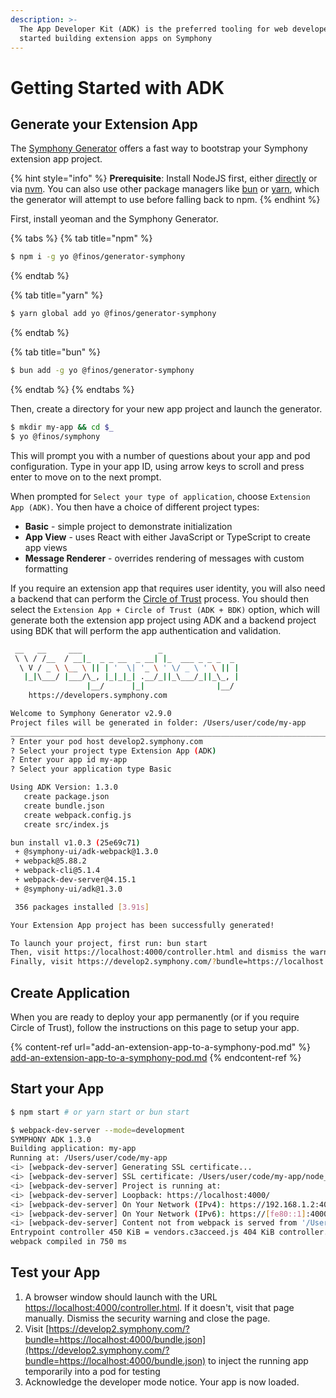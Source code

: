 ```yaml
---
description: >-
  The App Developer Kit (ADK) is the preferred tooling for web developers to get
  started building extension apps on Symphony
---
```


# Getting Started with ADK

## Generate your Extension App

The [Symphony Generator](../../dev-tools/generator.md) offers a fast way to bootstrap your Symphony extension app project.

{% hint style="info" %}
**Prerequisite**: Install NodeJS first, either [directly](https://nodejs.org/en) or via [nvm](https://github.com/nvm-sh/nvm). You can also use other package managers like [bun](https://bun.sh) or [yarn](https://yarnpkg.com), which the generator will attempt to use before falling back to npm.
{% endhint %}

First, install yeoman and the Symphony Generator.

{% tabs %}
{% tab title="npm" %}
```bash
$ npm i -g yo @finos/generator-symphony
```
{% endtab %}

{% tab title="yarn" %}
```bash
$ yarn global add yo @finos/generator-symphony
```
{% endtab %}

{% tab title="bun" %}
```bash
$ bun add -g yo @finos/generator-symphony
```
{% endtab %}
{% endtabs %}

Then, create a directory for your new app project and launch the generator.

```bash
$ mkdir my-app && cd $_
$ yo @finos/symphony
```

This will prompt you with a number of questions about your app and pod configuration. Type in your app ID, using arrow keys to scroll and press enter to move on to the next prompt.

When prompted for `Select your type of application`, choose `Extension App (ADK)`. You then have a choice of different project types:

* **Basic** - simple project to demonstrate initialization
* **App View** - uses React with either JavaScript or TypeScript to create app views
* **Message Renderer** - overrides rendering of messages with custom formatting

If you require an extension app that requires user identity, you will also need a backend that can perform the [Circle of Trust](../app-authentication/circle-of-trust-authentication.md) process. You should then select the `Extension App + Circle of Trust (ADK + BDK)` option, which will generate both the extension app project using ADK and a backend project using BDK that will perform the app authentication and validation.

```bash
 __   __     ___                 _
 \ \ / /__  / __|_  _ _ __  _ __| |_  ___ _ _ _  _
  \ V / _ \ \__ \ || | '  \| '_ \ ' \/ _ \ ' \ || |
   |_|\___/ |___/\_, |_|_|_| .__/_||_\___/_||_\_, |
                 |__/      |_|                |__/
	https://developers.symphony.com

Welcome to Symphony Generator v2.9.0
Project files will be generated in folder: /Users/user/code/my-app
______________________________________________________________________________________________________
? Enter your pod host develop2.symphony.com
? Select your project type Extension App (ADK)
? Enter your app id my-app
? Select your application type Basic

Using ADK Version: 1.3.0
   create package.json
   create bundle.json
   create webpack.config.js
   create src/index.js

bun install v1.0.3 (25e69c71)
 + @symphony-ui/adk-webpack@1.3.0
 + webpack@5.88.2
 + webpack-cli@5.1.4
 + webpack-dev-server@4.15.1
 + @symphony-ui/adk@1.3.0

 356 packages installed [3.91s]

Your Extension App project has been successfully generated!

To launch your project, first run: bun start
Then, visit https://localhost:4000/controller.html and dismiss the warning
Finally, visit https://develop2.symphony.com/?bundle=https://localhost:4000/bundle.json
```

## Create Application

When you are ready to deploy your app permanently (or if you require Circle of Trust), follow the instructions on this page to setup your app.

{% content-ref url="add-an-extension-app-to-a-symphony-pod.md" %}
[add-an-extension-app-to-a-symphony-pod.md](add-an-extension-app-to-a-symphony-pod.md)
{% endcontent-ref %}

## Start your App

```bash
$ npm start # or yarn start or bun start

$ webpack-dev-server --mode=development
SYMPHONY ADK 1.3.0
Building application: my-app
Running at: /Users/user/code/my-app
<i> [webpack-dev-server] Generating SSL certificate...
<i> [webpack-dev-server] SSL certificate: /Users/user/code/my-app/node_modules/.cache/webpack-dev-server/server.pem
<i> [webpack-dev-server] Project is running at:
<i> [webpack-dev-server] Loopback: https://localhost:4000/
<i> [webpack-dev-server] On Your Network (IPv4): https://192.168.1.2:4000/
<i> [webpack-dev-server] On Your Network (IPv6): https://[fe80::1]:4000/
<i> [webpack-dev-server] Content not from webpack is served from '/Users/user/code/my-app/node_modules/@symphony-ui/adk-webpack/dist' directory
Entrypoint controller 450 KiB = vendors.c3acceed.js 404 KiB controller.26a834b5.js 46.4 KiB
webpack compiled in 750 ms

```

## Test your App

1. A browser window should launch with the URL [https://localhost:4000/controller.html](https://localhost:4000/controller.html). If it doesn't, visit that page manually. Dismiss the security warning and close the page.
2. Visit [https://develop2.symphony.com/?bundle=https://localhost:4000/bundle.json](https://develop2.symphony.com/?bundle=https://localhost:4000/bundle.json) to inject the running app temporarily into a pod for testing
3. Acknowledge the developer mode notice. Your app is now loaded.
